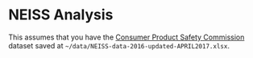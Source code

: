 # NEISS Analysis

This assumes that you have the [Consumer Product Safety Commission](https://www.cpsc.gov/Research--Statistics) dataset saved at `~/data/NEISS-data-2016-updated-APRIL2017.xlsx`.
